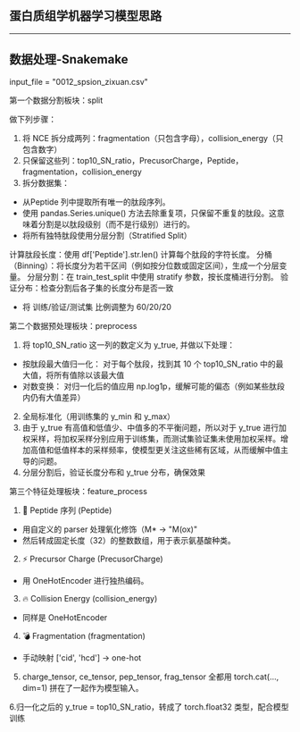 ## 蛋白质组学机器学习模型思路 ##
---
## 数据处理-Snakemake ##
input_file = "0012_spsion_zixuan.csv"

第一个数据分割板块：split

做下列步骤：
1. 将 NCE 拆分成两列：fragmentation（只包含字母），collision_energy（只包含数字）
2. 只保留这些列：top10_SN_ratio，PrecusorCharge，Peptide，fragmentation，collision_energy
3. 拆分数据集：
- 从Peptide 列中提取所有唯一的肽段序列。
- 使用 pandas.Series.unique() 方法去除重复项，只保留不重复的肽段。这意味着分割是以肽段级别（而不是行级别）进行的。
- 将所有独特肽段使用分层分割（Stratified Split）

计算肽段长度：使用 df['Peptide'].str.len() 计算每个肽段的字符长度。
分桶（Binning）：将长度分为若干区间（例如按分位数或固定区间），生成一个分层变量。
分层分割：在 train_test_split 中使用 stratify 参数，按长度桶进行分割。
验证分布：检查分割后各子集的长度分布是否一致

- 将 训练/验证/测试集 比例调整为 60/20/20


第二个数据预处理板块：preprocess
1. 将 top10_SN_ratio 这一列的数定义为 y_true, 并做以下处理：
- 按肽段最大值归一化：
对于每个肽段，找到其 10 个 top10_SN_ratio 中的最大值，将所有值除以该最大值
- 对数变换：
对归一化后的值应用 np.log1p，缓解可能的偏态（例如某些肽段内仍有大值差异）
2. 全局标准化（用训练集的 y_min 和 y_max）
3. 由于 y_true 有高值和低值少、中值多的不平衡问题，所以对于 y_true 进行加权采样，将加权采样分别应用于训练集，而测试集验证集未使用加权采样。增加高值和低值样本的采样频率，使模型更关注这些稀有区域，从而缓解中值主导的问题。
4. 分层分割后，验证长度分布和 y_true 分布，确保效果

第三个特征处理板块：feature_process
1. 🧬 Peptide 序列 (Peptide)
- 用自定义的 parser 处理氧化修饰（M* → "M(ox)"
- 然后转成固定长度（32）的整数数组，用于表示氨基酸种类。

2. ⚡ Precursor Charge (PrecusorCharge)
- 用 OneHotEncoder 进行独热编码。

3. 🔥 Collision Energy (collision_energy)
- 同样是 OneHotEncoder

4. 💣 Fragmentation (fragmentation)
- 手动映射 ['cid', 'hcd'] → one-hot

5. charge_tensor, ce_tensor, pep_tensor, frag_tensor 全都用 torch.cat(..., dim=1) 拼在了一起作为模型输入。

6.归一化之后的 y_true = top10_SN_ratio，转成了 torch.float32 类型，配合模型训练






